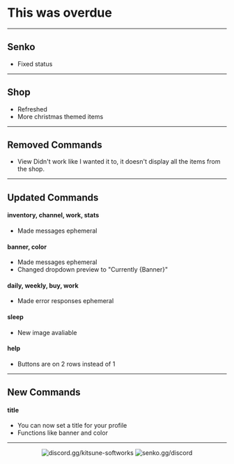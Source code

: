 # This was overdue

---

## Senko
- Fixed status

---

## Shop
- Refreshed
- More christmas themed items

---

## Removed Commands
- View
Didn't work like I wanted it to, it doesn't display all the items from the shop.

---

## Updated Commands

#### inventory, channel, work, stats
- Made messages ephemeral

#### banner, color
- Made messages ephemeral
- Changed dropdown preview to "Currently {Banner}"

#### daily, weekly, buy, work
- Made error responses ephemeral

#### sleep
- New image avaliable

#### help
- Buttons are on 2 rows instead of 1

---
## New Commands

#### title
- You can now set a title for your profile
- Functions like banner and color

---

<div align="center">

![[discord.gg/kitsune-softworks](https://discord.gg/kitsune-softworks)](https://img.shields.io/discord/887393173150777357?color=5865F2&label=discord.gg/kitsune-softworks&logo=discord&logoColor=white) ![[senko.gg/discord](https://senko.gg/discord)](https://img.shields.io/discord/777251087592718336?color=5865F2&label=senko.gg/discord&logo=discord&logoColor=white)